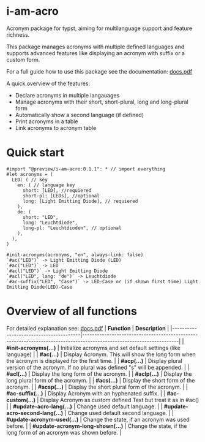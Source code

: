 # i-am-acro
Acronym package for typst, aiming for multilanguage support and feature richness.

This package manages acronyms with multiple defined languages and supports advanced features like displaying an acronym with suffix or a custom form.

For a full guide how to use this package see the documentation: [docs.pdf](https://github.com/etwasmitbaum/i-am-acro/blob/main/docs.pdf)

A quick overview of the features:
- Declare acronyms in multiple langauages
- Manage acronyms with their short, short-plural, long and long-plural form
- Automatically show a second language (if defined)
- Print acronyms in a table
- Link acronyms to acronym table

# Quick start
```typ
#import "@preview/i-am-acro:0.1.1": * // import everything
#let acronyms = (
  LED: ( // key
    en: ( // language key
      short: [LED], //requiered
      short-pl: [LEDs], //optional
      long: [Light Emitting Diode], // requiered
    ),
    de: (
      short: "LED",
      long: "Leuchtdiode",
      long-pl: "Leuchtdioden", // optional
    ),
  ),
)

#init-acronyms(acronyms, "en", always-link: false)
`#ac("LED")` -> Light Emitting Diode (LED)
`#ac("LED")` -> LED
`#acl("LED")` -> Light Emitting Diode
`#acl("LED", lang: "de")` -> Leuchtdiode
`#ac-suffix("LED", "Case")` -> LED-Case or (if shown first time) Light Emitting Diode(LED)-Case
```

# Overview of all functions
For detailed explanation see: [docs.pdf](https://github.com/etwasmitbaum/i-am-acro/blob/main/docs.pdf)
| **Function**                           | **Description**                                                                                                     |
|----------------------------------------|---------------------------------------------------------------------------------------------------------------------|
| **#init-acronyms(...)**                | Initialize acronyms and set default settings (like language) |
| **#ac(...)**                           | Display Acronym. This will show the long form when the acronym is displayed for the first time. |
| **#acp(...)**                          | Display plural version of the acronym. If no plural was defined "s" will be appended. |
| **#acl(...)**                          | Display the long form of the acronym. |
| **#aclp(...)**                         | Display the long plural form of the acronym. |
| **#acs(...)**                          | Display the short form of the acronym. |
| **#acsp(...)**                         | Display the short plural form of the acronym. |
| **#ac-suffix(...)**                    | Display Acronym with an hyphenated suffix. |
| **#ac-custom(...)**                    | Display Acronym as custom defined Text but treat it as in #ac() |
| **#update-acro-lang(...)**             | Change used default language. |
| **#update-acro-second-lang(...)**      | Change used default second language. |
| **#update-acronym-used(...)**          | Change the state, if an acronym was used before. |
| **#update-acronym-long-shown(...)**    | Change the state, if the long form of an acronym was shown before. |
